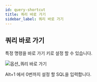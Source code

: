 ```yaml
---
id: query-shortcut
title: 쿼리 바로 가기
sidebar_label: 쿼리 바로 가기
---
```


## 쿼리 바로 가기

특정 명령을 바로 가기 키로 설정 할 수 있습니다.

![옵션_쿼리 바로 가기](https://s3.ap-northeast-2.amazonaws.com/sqlgate-manual-content/309DA62AFDA3D923508E731B834014DB.jpg)

Alt+1 에서 0번까지 설정 할 SQL을 입력합니다.


